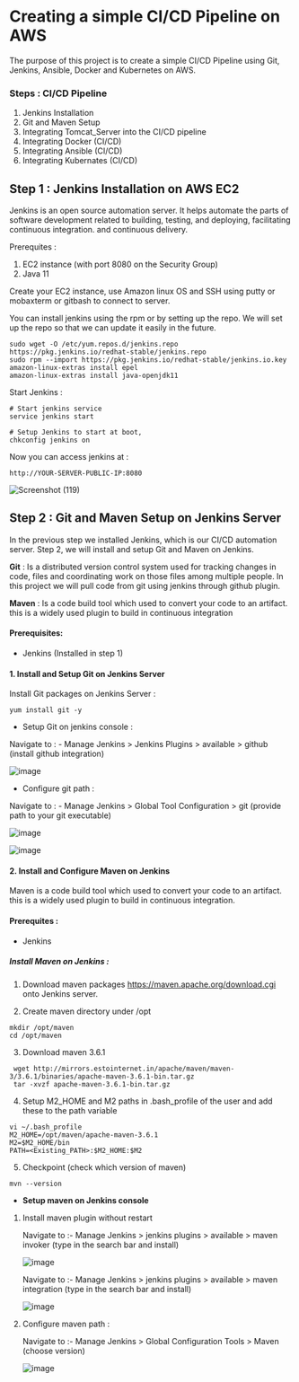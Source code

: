 # Creating a simple CI/CD Pipeline on AWS 

The purpose of this project is to create a simple CI/CD Pipeline using Git, Jenkins, Ansible, Docker and Kubernetes on AWS.

### Steps : CI/CD Pipeline

1. Jenkins Installation
2. Git and Maven Setup
3. Integrating Tomcat_Server into the CI/CD pipeline
4. Integrating Docker (CI/CD)
5. Integrating Ansible (CI/CD)
6. Integrating Kubernates (CI/CD)


## Step 1 : Jenkins Installation on AWS EC2

Jenkins is an open source automation server. It helps automate the parts of software development related to building, testing, and deploying, facilitating continuous integration. and continuous delivery.

Prerequites :

1.  EC2 instance (with port 8080 on the Security Group)
2.  Java 11

Create your EC2 instance, use Amazon linux OS and SSH using putty or mobaxterm or gitbash to connect to server.

You can install jenkins using the rpm or by setting up the repo. We will set up the repo so that we can update it easily in the future.

```
sudo wget -O /etc/yum.repos.d/jenkins.repo https://pkg.jenkins.io/redhat-stable/jenkins.repo
sudo rpm --import https://pkg.jenkins.io/redhat-stable/jenkins.io.key
amazon-linux-extras install epel 
amazon-linux-extras install java-openjdk11

```

Start Jenkins :

```
# Start jenkins service
service jenkins start

# Setup Jenkins to start at boot,
chkconfig jenkins on
```

Now you can access jenkins at :
```
http://YOUR-SERVER-PUBLIC-IP:8080
```
![Screenshot (119)](https://github.com/Siphozenzile/Cloud-and-DevOps-Projects/assets/161639765/978503ec-2cf1-4f9c-bf8e-d72a246d839b)



## Step 2 : Git and Maven Setup on Jenkins Server

In the previous step we installed Jenkins, which is our CI/CD automation server. Step 2, we will install and setup Git and Maven on Jenkins. 

**Git** : Is a distributed version control system used for tracking changes in code, files and coordinating work on those files among multiple people. In this project we will pull code from git using jenkins through github plugin.
  
**Maven** : Is a code build tool which used to convert your code to an artifact. this is a widely used plugin to build in continuous integration

#### Prerequisites:
 - Jenkins (Installed in step 1)

#### 1. Install and Setup Git on Jenkins Server

Install Git packages on Jenkins Server :
```
yum install git -y
```

- Setup Git on jenkins console :

Navigate to : - Manage Jenkins > Jenkins Plugins > available > github (install github integration)


![image](https://github.com/Siphozenzile/Cloud-and-DevOps-Projects/assets/161639765/0e18b5ff-3124-4649-b06b-2140f3502cd0)



- Configure git path :

Navigate to : - Manage Jenkins > Global Tool Configuration > git (provide path to your git executable)


![image](https://github.com/Siphozenzile/Cloud-and-DevOps-Projects/assets/161639765/3705e3a2-0ef3-4fd1-839e-a222e2832bff)


![image](https://github.com/Siphozenzile/Cloud-and-DevOps-Projects/assets/161639765/e5091ffd-e4c0-4efa-a566-c59114a401a3)




#### 2. Install and Configure Maven on Jenkins

Maven is a code build tool which used to convert your code to an artifact. this is a widely used plugin to build in continuous integration.

#### Prerequites :
- Jenkins

##### Install Maven on Jenkins :

1. Download maven packages https://maven.apache.org/download.cgi onto Jenkins server.
   
2. Create maven directory under /opt
```
mkdir /opt/maven
cd /opt/maven
```

3.  Download maven 3.6.1
```
 wget http://mirrors.estointernet.in/apache/maven/maven-3/3.6.1/binaries/apache-maven-3.6.1-bin.tar.gz
 tar -xvzf apache-maven-3.6.1-bin.tar.gz
```

4. Setup M2_HOME and M2 paths in .bash_profile of the user and add these to the path variable
```
vi ~/.bash_profile
M2_HOME=/opt/maven/apache-maven-3.6.1
M2=$M2_HOME/bin
PATH=<Existing_PATH>:$M2_HOME:$M2
```

5. Checkpoint (check which version of maven)
```
mvn --version
```



 - **Setup maven on Jenkins console**

1. Install maven plugin without restart

   Navigate to :- Manage Jenkins > jenkins plugins > available > maven invoker (type in the search bar and install)

   ![image](https://github.com/Siphozenzile/Cloud-and-DevOps-Projects/assets/161639765/d1617726-8d3b-48df-b41b-d79737980ca7)

   Navigate to :- Manage Jenkins > jenkins plugins > available > maven integration (type in the search bar and install)

   ![image](https://github.com/Siphozenzile/Cloud-and-DevOps-Projects/assets/161639765/c476ec0e-4a09-4333-a0e1-5352ca3750aa)


2. Configure maven path :

   Navigate to :- Manage Jenkins > Global Configuration Tools > Maven (choose version)

   ![image](https://github.com/Siphozenzile/Cloud-and-DevOps-Projects/assets/161639765/ef66621b-fe53-4855-b00a-14d56c4ed35a)










           
